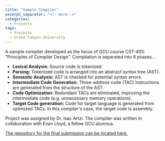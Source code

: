 ```yaml
---
title: "Sample Compiler"
excerpt_separator: "<!--more-->"
categories:
  - Projects
tags:
  - Projects
  - Grand Canyon University
---
```


A sample compiler developed as the focus of GCU course CST-405: "Principles of Compiler Design". Compilation is separated into 6 phases...
- **Lexical Analysis:** Source code is tokenized.
- **Parsing:** Tokenized code is arranged into an abstract syntax tree (AST).
- **Semantic Analysis:** AST is checked for potential syntax errors.
- **Intermediate Code Generation:** Three-address code (TAC) instructions are generated from the structure of the AST.
- **Code Optimization:** Redundant TACs are eliminated, improving the intermediate code (e.g. unnecessary memory operations).
- **Target Code generation:** Code for target language is generated from optimized TACs. In this compiler's case, the target code is assembly.

Project was assigned by Dr. Isac Artzi. The compiler was written in collaboration with Evan Lloyd, a fellow GCU alumnus.

[The repository for the final submission can be located here.](https://github.com/SpencerM-2k1/CST-405-Compiler-Final)